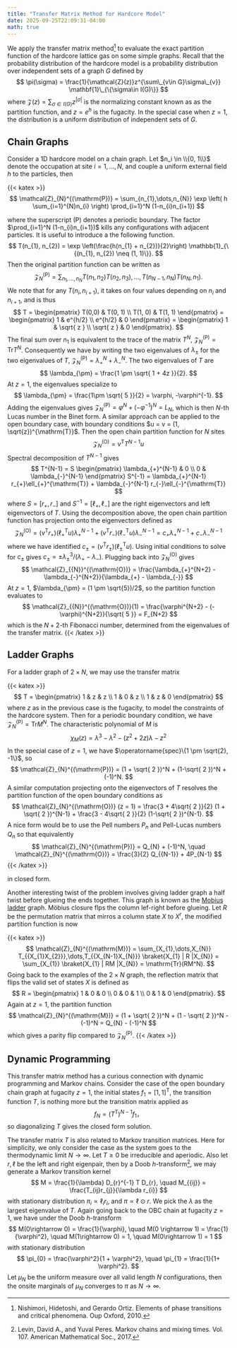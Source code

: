 ```yaml
---
title: "Transfer Matrix Method for Hardcore Model"
date: 2025-09-25T22:09:31-04:00
math: true
---
```



We apply the transfer matrix method[^1]  to evaluate the exact partition function of the hardcore lattice gas on some simple graphs. Recall that the probability distribution of the hardcore model is a probability distribution over independent sets of a graph $G$ defined by
$$
\pi(\sigma)
= \frac{1}{\mathcal{Z}(z)}z^{\sum\_{v\in G}\sigma\_{v}} \mathbf{1}\_{\{\sigma\in I(G)\}}
$$
where $\mathcal{Z}(z) = \sum_{\sigma \in I(G)} z^{|\sigma |}$ is the normalizing constant known as as the partition function, and $z = e^{h}$ is the fugacity. In the special case when $z = 1$, the distribution is a uniform distribution of independent sets of $G$. 

## Chain Graphs
Consider a 1D hardcore model on a chain graph. Let $n_i \in \\{0, 1\\}$ denote the occupation at site $i = 1,\dots,N$, and couple a uniform external field $h$ to the particles, then

{{< katex >}}
$$
\mathcal{Z}_{N}^{(\mathrm{P})} = \sum_{n_{1},\dots,n_{N}} \exp \left( h \sum_{i=1}^{N}n_{i} \right) \prod_{i=1}^N (1-n_{i}n_{i+1})
$$


where the superscript $(\mathrm{P})$ denotes a periodic boundary. The factor $\prod_{i=1}^N (1-n_{i}n_{i+1})$ kills any configurations with adjacent particles. It is useful to introduce a the following function.
$$
T(n_{1}, n_{2}) = \exp \left(\frac{h(n_{1} + n_{2})}{2}\right) \mathbb{1}_{\{(n_{1}, n_{2}) \neq (1, 1)\}}.
$$
Then the original partition function can be written as
$$
\mathcal{Z}_{N}^{(\mathrm{P})} = \sum_{n_{1},\dots,n_{N}} T(n_{1}, n_{2})T(n_{2}, n_{3}),\dots,T(n_{N-1}, n_{N})T(n_{N}, n_{1}).
$$
We note that for any $T(n_i, n_{i+1})$, it takes on four values depending on $n_i$ and $n_{i+1}$, and is thus
$$
T = \begin{pmatrix}
T(0,0) & T(0, 1) \\
T(1, 0) & T(1, 1)
\end{pmatrix}
= \begin{pmatrix}
1 & e^{h/2} \\
e^{h/2} & 0
\end{pmatrix}
= \begin{pmatrix}
1 & \sqrt{ z } \\
\sqrt{ z } & 0
\end{pmatrix}.
$$
The final sum over $n_1$ is equivalent to the trace of the matrix $T^N$, $\mathcal{Z}_N^{(\mathrm{P})} = \mathrm{Tr} T^N$. Consequently we have by writing the two eigenvalues of $\lambda_{\pm}$ for the two eigenvalues of $T$, $\mathcal{Z}_{N}^{(\mathrm{P})} = \lambda_{{+}}^N + \lambda_{{-}}^N$. The two eigenvalues of  $T$ are
$$
\lambda_{\pm} = \frac{1 \pm \sqrt{ 1 + 4z }}{2}.
$$
At $z = 1$, the eigenvalues specialize to
$$
\lambda_{\pm} = \frac{1\pm \sqrt{ 5 }}{2} = \varphi, -\varphi^{-1}.
$$
Adding the eigenvalues gives $\mathcal{Z}_{N}^{(\mathrm{P})} = \varphi^N + (-\varphi ^{-1})^N = L_{N}$, which is then $N$-th Lucas number in the Binet form.  A similar approach can be applied to the open boundary case, with boundary conditions $u = v = (1, \sqrt{z})^{\mathrm{T}}$. Then the open chain partition function for $N$ sites
$$
\mathcal{Z}_{{N}}^{(\mathrm{O})} = v^{\mathrm{T}} T^{N-1} u
$$
Spectral decomposition of $T^{N-1}$ gives
$$
T^{N-1} = S \begin{pmatrix}
\lambda_{+}^{N-1} & 0 \\ 
0 & \lambda_{-}^{N-1}
\end{pmatrix} S^{-1} = \lambda_{+}^{N-1} r_{+}\ell_{+}^{\mathrm{T}} + \lambda_{-}^{N-1} r_{-}\ell_{-}^{\mathrm{T}}
$$
where $S = [r_+, r_{-}]$ and $S^{-1} = [\ell_+, \ell_{-}]$ are the right eigenvectors and left eigenvectors of $T$. Using the decomposition above, the open chain partition function has projection onto the eigenvectors defined as
$$
\mathcal{Z}_{{N}}^{(\mathrm{O})} = (v^{\mathrm{T}}r_{+})(\ell_{+}^{\mathrm{T}}u) \lambda_{+}^{N-1} + (v^{\mathrm{T}}r_{-})(\ell_{-}^{\mathrm{T}}u) \lambda_{-}^{N-1} = c_{+}\lambda_{+}^{N-1} + c_{-} \lambda_{-}^{N-1} 
$$
where we have identified $c_{\pm} = (v^{\mathrm{T}}r_{\pm})(\ell_{\pm}^{\mathrm{T}}u)$. Using initial conditions to solve for $c_{\pm}$ gives $c_{\pm} = \pm\lambda_{\pm}^3/(\lambda_+ - \lambda_-)$. Plugging back into $\mathcal{Z}_{{N}}^{(\mathrm{O})}$ gives
$$
\mathcal{Z}_{{N}}^{(\mathrm{O})} = \frac{\lambda_{+}^{N+2} - \lambda_{-}^{N+2}}{\lambda_{+} - \lambda_{-}} 
$$
At $z = 1$, $\lambda_{\pm} = (1 \pm \sqrt{5})/2$, so the partition function evaluates to
$$
\mathcal{Z}_{{N}}^{(\mathrm{O})}(1) = \frac{\varphi^{N+2} - (-\varphi)^{N+2}}{\sqrt{ 5 }} = F_{N+2}
$$
which is the $N+2$-th Fibonacci number, determined from the eigenvalues of the transfer matrix. 
{{< /katex >}}

## Ladder Graphs
For a ladder graph of $2 \times N$, we may use the transfer matrix

{{< katex >}}
$$
T = \begin{pmatrix}
1 & z & z \\
1 & 0 & z  \\
1 & z & 0
\end{pmatrix}
$$
where $z$ as in the previous case is the fugacity, to model the constraints of the hardcore system. Then for a periodic boundary condition, we have $\mathcal{Z}_{N}^{(\mathrm{P})} = \mathrm{Tr}M^N$.  The characteristic polynomial of $M$ is
$$
\chi_{M}(z) = \lambda^3 - \lambda^2 - (z^2 + 2z) \lambda - z^2
$$
In the special case of $z = 1$, we have $\operatorname{spec}\{1 \pm \sqrt{2}, -1\}$, so 
$$
\mathcal{Z}_{N}^{(\mathrm{P})} = (1 + \sqrt{ 2 })^N + (1-\sqrt{ 2 })^N + (-1)^N.
$$
A similar computation projecting onto the eigenvectors of $T$ resolves the partition function of the open boundary conditions as
$$
\mathcal{Z}_{N}^{(\mathrm{O})} (z = 1) =  \frac{3 + 4\sqrt{ 2 }}{2} (1 + \sqrt{ 2 })^{N-1} + \frac{3 - 4\sqrt{ 2 }}{2} (1-\sqrt{ 2 })^{N-1}.
$$
A nice form would be to use the Pell numbers $P_n$ and Pell-Lucas numbers $Q_n$ so that equivalently
$$
\mathcal{Z}_{N}^{(\mathrm{P})} = Q_{N} + (-1)^N, \quad \mathcal{Z}_{N}^{(\mathrm{O})} = \frac{3}{2} Q_{{N-1}} + 4P_{N-1}
$$
{{< /katex >}}

in closed form.

Another interesting twist of the problem involves giving ladder graph a half twist before glueing the ends together. This graph is known as the [Mobius ladder](https://en.wikipedia.org/wiki/M%C3%B6bius_ladder) graph. Möbius closure flps the column lef-right before glueing. Let $R$ be the permutation matrix that mirros a column state $X$ to $X^r$, the modified partition function is now

{{< katex >}}
$$
\mathcal{Z}_{N}^{(\mathrm{M})} = \sum_{X_{1},\dots,X_{N}} T_{{X_{1}X_{2}}},\dots,T_{{X_{N-1}X_{N}}} \braket{X_{1} | R |X_{N}} = \sum_{X_{1}}  \braket{X_{1} | RM |X_{N}} = \mathrm{Tr}(RM^N).
$$
Going back to the examples of the $2 \times N$ graph, the reflection matrix that flips the valid set of states $X$ is defined as
$$
R = \begin{pmatrix}
1 & 0 & 0 \\
0 & 0 & 1 \\
0 & 1 & 0
\end{pmatrix}.
$$
Again at $z = 1$, the partition function
$$
\mathcal{Z}_{N}^{(\mathrm{M})} = (1 + \sqrt{ 2 })^N + (1 - \sqrt{ 2 })^N - (-1)^N = Q_{N} - (-1)^N
$$
which gives a parity flip compared to $\mathcal{Z}_{N}^{(\mathrm{P})}$. 
{{< /katex >}}


## Dynamic Programming
This transfer matrix method has a curious connection with dynamic programming and Markov chains. Consider the case of the open boundary chain graph at fugacity $z = 1$, the initial states $f_1 = [1, 1]^{\mathrm{T}}$, the transition function $T$, is nothing more but the transition matrix applied as 
$$
f_N = (T^{\mathrm{T}})^{N-1} f_{1}，
$$
so diagonalizing $T$ gives the closed form solution. 

The transfer matrix $T$ is also related to Markov transition matrices. Here for simplicity, we only consider the case as the system goes to the thermodynamic limit $N \rightarrow \infty$. Let $T \geq 0$ be irreducible and aperiodic. Also let $r, \ell$ be the left and right eigenpair, then by a Doob $h$-transform[^2], we may generate a Markov transition kernel
$$
M = \frac{1}{\lambda} D_{r}^{-1} T D_{r}, \quad M_{{ij}} = \frac{T_{ij}r_{j}}{\lambda r_{i}}
$$
with stationary distribution $\pi_i \propto \ell_{i} r_{i}$, and $\pi \propto \ell \odot r$. We pick the $\lambda$ as the largest eigenvalue of $T$. Again going back to the OBC chain at fugacity $z = 1$, we have under the Doob $h$-transform
$$
M(0\rightarrow 0) = \frac{1}{\varphi}, \quad M(0 \rightarrow 1) = \frac{1}{\varphi^2}, \quad M(1\rightarrow 0) = 1, \quad M(0\rightarrow 1) = 1
$$
with stationary distribution
$$
\pi_{0} = \frac{\varphi^2}{1 + \varphi^2}, \quad \pi_{1} = \frac{1}{1+ \varphi^2}.
$$
Let $\mu_N$ be the uniform measure over all valid length $N$ configurations, then the onsite marginals of $\mu_N$ converges to $\pi$ as $N \rightarrow \infty$. 

[^1]: Nishimori, Hidetoshi, and Gerardo Ortiz. Elements of phase transitions and critical phenomena. Oup Oxford, 2010.
[^2]: Levin, David A., and Yuval Peres. Markov chains and mixing times. Vol. 107. American Mathematical Soc., 2017.